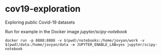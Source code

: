 # cov19-exploration
Exploring public Covid-19 datasets

Run for example in the Docker image *jupyter/scipy-notebook*

`docker run -p 8888:8888 -v $(pwd)/notebooks:/home/jovyan/work -v $(pwd)/data:/home/jovyan/data -e JUPYTER_ENABLE_LAB=yes jupyter/scipy-notebook`

